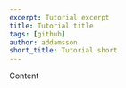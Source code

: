 ```yaml
---
excerpt: Tutorial excerpt
title: Tutorial title
tags: [github]
author: addamsson
short_title: Tutorial short
---
```


Content
